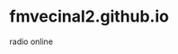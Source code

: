 # fmvecinal2.github.io
radio online
<head>

 <body>
<script src="https://code.jquery.com/jquery-3.2.1.min.js"></script><script src="https://radioshdstreaming.com/play/player_2/4/js/player4.js"></script><div id="mexiserver" style="width:410px; height:445px;"></div><script> $("#mexiserver").lunaradio({ streamurl: "http://127.0.0.1:8000/fmvecinal.com", radioname: "FMVECINAL", coverimage: "https://static.wixstatic.com/media/6da0b4_e1c1f4070bf142928b0a236334d5c438.jpg/v1/fill/w_532,h_537,al_c,q_80,usm_0.66_1.00_0.01,enc_auto/6da0b4_e1c1f4070bf142928b0a236334d5c438.jpg", onlycoverimage: false, userinterface: "big", backgroundcolor: "#0e1015", fontcolor: "#ffffff", hightlightcolor: "#e7433c", fontname: "Saira Condensed", googlefont: "Saira+Condensed:wght@100", fontratio: "0.4", scroll: "true", coverstyle: "animated", usevisualizer: "real", visualizertype: "5", streamtype: "shoutcast2", shoutcastpath: "/stream", shoutcastid: "1", metadatainterval: "5000", volume: "100", usestreamcorsproxy: "true", }); </script>
 </body>
</head>
